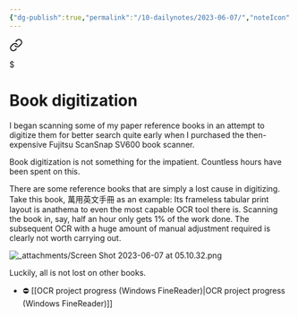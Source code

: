 ```yaml
---
{"dg-publish":true,"permalink":"/10-dailynotes/2023-06-07/","noteIcon":"2","created":"","updated":""}
---
```




<div class="transclusion internal-embed is-loaded"><a class="markdown-embed-link" href="/book-digitization/" aria-label="Open link"><svg xmlns="http://www.w3.org/2000/svg" width="24" height="24" viewBox="0 0 24 24" fill="none" stroke="currentColor" stroke-width="2" stroke-linecap="round" stroke-linejoin="round" class="svg-icon lucide-link"><path d="M10 13a5 5 0 0 0 7.54.54l3-3a5 5 0 0 0-7.07-7.07l-1.72 1.71"></path><path d="M14 11a5 5 0 0 0-7.54-.54l-3 3a5 5 0 0 0 7.07 7.07l1.71-1.71"></path></svg></a><div class="markdown-embed">

$<div class="markdown-embed-title">

# Book digitization

</div>



I began scanning some of my paper reference books in an attempt to digitize them for better search quite early when I purchased the then-expensive Fujitsu ScanSnap SV600 book scanner.

Book digitization is not something for the impatient. Countless hours have been spent on this.

There are some reference books that are simply a lost cause in digitizing. Take this book, 萬用英文手冊 as an example: Its frameless tabular print layout is anathema to even the most capable OCR tool there is. Scanning the book in, say, half an hour only gets 1% of the work done. The subsequent OCR with a huge amount of manual adjustment required is clearly not worth carrying out.

![_attachments/Screen Shot 2023-06-07 at 05.10.32.png](/img/user/_attachments/Screen%20Shot%202023-06-07%20at%2005.10.32.png)

Luckily, all is not lost on other books. 
- ⛔️ [[OCR project progress (Windows FineReader)\|OCR project progress (Windows FineReader)]]

</div></div>
